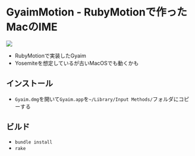 # GyaimMotion - RubyMotionで作ったMacのIME

![](https://gyazo.com/648245adc6252b716db7af9f7b2022ab.gif)

* RubyMotionで実装したGyaim
* Yosemiteを想定しているが古いMacOSでも動くかも

## インストール

* ```Gyaim.dmg```を開いて```Gyaim.app```を```~/Library/Input Methods/```フォルダにコピーする

## ビルド

* ```bundle install```
* ```rake```

